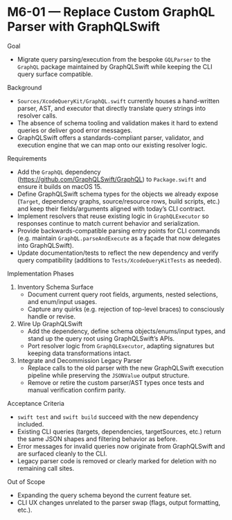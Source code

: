 # M6-01 — Replace Custom GraphQL Parser with GraphQLSwift

Goal
- Migrate query parsing/execution from the bespoke `GQLParser` to the `GraphQL` package maintained by GraphQLSwift while keeping the CLI query surface compatible.

Background
- `Sources/XcodeQueryKit/GraphQL.swift` currently houses a hand-written parser, AST, and executor that directly translate query strings into resolver calls.
- The absence of schema tooling and validation makes it hard to extend queries or deliver good error messages.
- GraphQLSwift offers a standards-compliant parser, validator, and execution engine that we can map onto our existing resolver logic.

Requirements
- Add the `GraphQL` dependency (https://github.com/GraphQLSwift/GraphQL) to `Package.swift` and ensure it builds on macOS 15.
- Define GraphQLSwift schema types for the objects we already expose (`Target`, dependency graphs, source/resource rows, build scripts, etc.) and keep their fields/arguments aligned with today’s CLI contract.
- Implement resolvers that reuse existing logic in `GraphQLExecutor` so responses continue to match current behavior and serialization.
- Provide backwards-compatible parsing entry points for CLI commands (e.g. maintain `GraphQL.parseAndExecute` as a façade that now delegates into GraphQLSwift).
- Update documentation/tests to reflect the new dependency and verify query compatibility (additions to `Tests/XcodeQueryKitTests` as needed).

Implementation Phases
1. Inventory Schema Surface
   - Document current query root fields, arguments, nested selections, and enum/input usages.
   - Capture any quirks (e.g. rejection of top-level braces) to consciously handle or revise.
2. Wire Up GraphQLSwift
   - Add the dependency, define schema objects/enums/input types, and stand up the query root using GraphQLSwift’s APIs.
   - Port resolver logic from `GraphQLExecutor`, adapting signatures but keeping data transformations intact.
3. Integrate and Decommission Legacy Parser
   - Replace calls to the old parser with the new GraphQLSwift execution pipeline while preserving the `JSONValue` output structure.
   - Remove or retire the custom parser/AST types once tests and manual verification confirm parity.

Acceptance Criteria
- `swift test` and `swift build` succeed with the new dependency included.
- Existing CLI queries (targets, dependencies, targetSources, etc.) return the same JSON shapes and filtering behavior as before.
- Error messages for invalid queries now originate from GraphQLSwift and are surfaced cleanly to the CLI.
- Legacy parser code is removed or clearly marked for deletion with no remaining call sites.

Out of Scope
- Expanding the query schema beyond the current feature set.
- CLI UX changes unrelated to the parser swap (flags, output formatting, etc.).
